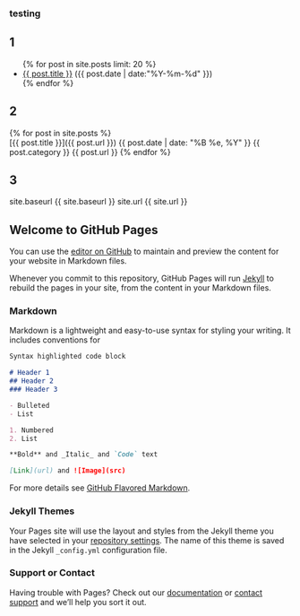 
### testing

## 1
<ul class="posts">
{% for post in site.posts limit: 20 %}
  <div class="post_info">
    <li>
         <a href="{{ post.url + site.baseurl }}">{{ post.title }}</a>
         <span>({{ post.date | date:"%Y-%m-%d" }})</span>
    </li>
    </div>
  {% endfor %}
</ul>

## 2

{% for post in site.posts %}	
    [{{ post.title }}]({{ post.url }}) {{ post.date | date: "%B %e, %Y" }} {{ post.category }} {{ post.url }}
{% endfor %}	

## 3
site.baseurl {{ site.baseurl }}
site.url {{ site.url }}

## Welcome to GitHub Pages

You can use the [editor on GitHub](https://github.com/viktorsmari/jekylltest/edit/master/index.md) to maintain and preview the content for your website in Markdown files.

Whenever you commit to this repository, GitHub Pages will run [Jekyll](https://jekyllrb.com/) to rebuild the pages in your site, from the content in your Markdown files.

### Markdown

Markdown is a lightweight and easy-to-use syntax for styling your writing. It includes conventions for

```markdown
Syntax highlighted code block

# Header 1
## Header 2
### Header 3

- Bulleted
- List

1. Numbered
2. List

**Bold** and _Italic_ and `Code` text

[Link](url) and ![Image](src)
```

For more details see [GitHub Flavored Markdown](https://guides.github.com/features/mastering-markdown/).

### Jekyll Themes

Your Pages site will use the layout and styles from the Jekyll theme you have selected in your [repository settings](https://github.com/viktorsmari/jekylltest/settings). The name of this theme is saved in the Jekyll `_config.yml` configuration file.

### Support or Contact

Having trouble with Pages? Check out our [documentation](https://help.github.com/categories/github-pages-basics/) or [contact support](https://github.com/contact) and we’ll help you sort it out.
